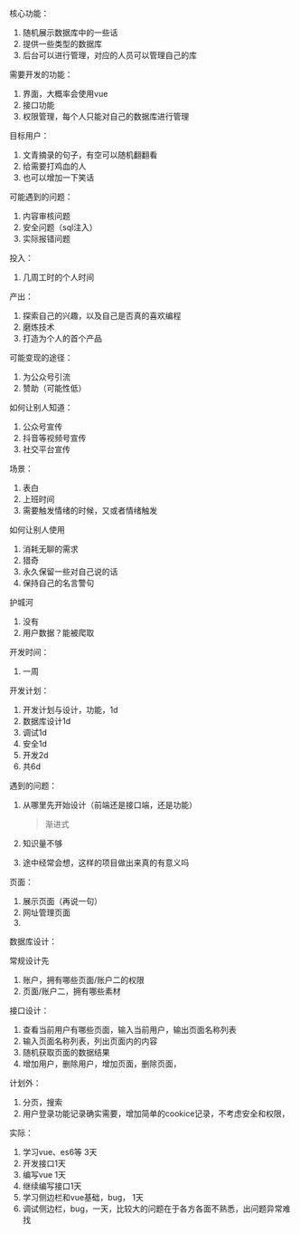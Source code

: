 核心功能：

1. 随机展示数据库中的一些话
2. 提供一些类型的数据库
3. 后台可以进行管理，对应的人员可以管理自己的库

需要开发的功能：

1. 界面，大概率会使用vue
2. 接口功能
3. 权限管理，每个人只能对自己的数据库进行管理

目标用户：

1. 文青摘录的句子，有空可以随机翻翻看
2. 给需要打鸡血的人
3. 也可以增加一下笑话

可能遇到的问题：

1. 内容审核问题
2. 安全问题（sql注入）
3. 实际报错问题

投入：

1. 几周工时的个人时间

产出：

1. 探索自己的兴趣，以及自己是否真的喜欢编程
2. 磨炼技术
3. 打造为个人的首个产品

可能变现的途径：

1. 为公众号引流
2. 赞助（可能性低）

如何让别人知道：

1. 公众号宣传
2. 抖音等视频号宣传
3. 社交平台宣传

场景：

1. 表白
2. 上班时间
3. 需要触发情绪的时候，又或者情绪触发

如何让别人使用

1. 消耗无聊的需求
2. 猎奇
3. 永久保留一些对自己说的话
4. 保持自己的名言警句

护城河

1. 没有
2. 用户数据？能被爬取

开发时间：

1. 一周

开发计划：

1. 开发计划与设计，功能，1d
2. 数据库设计1d
3. 调试1d
4. 安全1d
5. 开发2d
6. 共6d

遇到的问题：

1. 从哪里先开始设计（前端还是接口端，还是功能）

   > 渐进式

2. 知识量不够

3. 途中经常会想，这样的项目做出来真的有意义吗

页面：

1. 展示页面（再说一句）
2. 网址管理页面
3. 

数据库设计：

常规设计先

1. 账户，拥有哪些页面/账户二的权限
2. 页面/账户二，拥有哪些素材

接口设计：

1. 查看当前用户有哪些页面，输入当前用户，输出页面名称列表
2. 输入页面名称列表，列出页面内的内容
3. 随机获取页面的数据结果
4. 增加用户，删除用户，增加页面，删除页面，

计划外：

1. 分页，搜索
2. 用户登录功能记录确实需要，增加简单的cookice记录，不考虑安全和权限，

实际：

1. 学习vue、es6等 3天
2. 开发接口1天
3. 编写vue 1天
4. 继续编写接口1天
5. 学习侧边栏和vue基础，bug， 1天
6. 调试侧边栏，bug，一天，比较大的问题在于各方各面不熟悉，出问题异常难找





